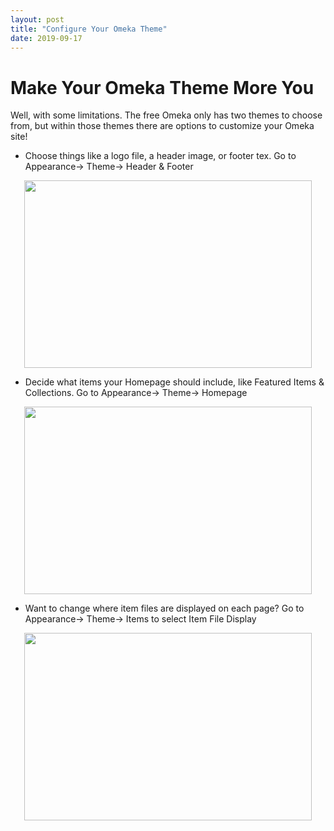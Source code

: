 ```yaml
---
layout: post
title: "Configure Your Omeka Theme"
date: 2019-09-17
---
```

# Make Your Omeka Theme More You #

Well, with some limitations. The free Omeka only has two themes to choose from, but within those themes there are options to customize your Omeka site!

* Choose things like a logo file, a header image, or footer tex. Go to Appearance-> Theme-> Header & Footer
<p align="center">
  <img width="460" height="300" src=![image](https://user-images.githubusercontent.com/54911846/65057390-8d1af800-d940-11e9-8e52-d07d38f9dd9d.png)>
</p>

* Decide what items your Homepage should include, like Featured Items & Collections. Go to Appearance-> Theme-> Homepage
<p align="center">
  <img width="460" height="300" src=![image](https://user-images.githubusercontent.com/54911846/65057614-de2aec00-d940-11e9-9000-1cafca88fec8.png)>
</p>

* Want to change where item files are displayed on each page? Go to Appearance-> Theme-> Items to select Item File Display
<p align="center">
  <img width="460" height="300" src=![image](https://user-images.githubusercontent.com/54911846/65057793-2a762c00-d941-11e9-9d33-bc96ac67e0eb.png)>
</p>
